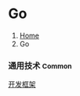 # <span class="fa fa-google" aria-hidden="true"></span> Go

<ol class="breadcrumb"><li><a href="/">Home</a></li><li class="active">Go</li></ol>

### 通用技术 <small>Common</small>
<a class="btn btn-primary disabled" href="/server/go/framework.md" role="button">开发框架</a>


